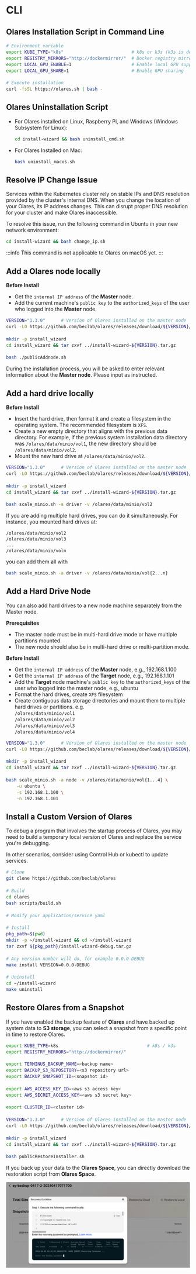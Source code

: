 # CLI


## Olares Installation Script in Command Line

```sh
# Environment variable
export KUBE_TYPE="k8s"                          # k8s or k3s (k3s is default)
export REGISTRY_MIRRORS="http://dockermirror/"  # Docker registry mirror URL
export LOCAL_GPU_ENABLE=1                       # Enable local GPU support if hardware is installed on the node
export LOCAL_GPU_SHARE=1                        # Enable GPU sharing

# Execute installation
curl -fsSL https://olares.sh | bash -
```

## Olares Uninstallation Script

- For Olares installed on Linux, Raspberry Pi, and Windows (Windows Subsystem for Linux):

  ```sh
  cd install-wizard && bash uninstall_cmd.sh
  ```

- For Olares Installed on Mac:

  ```sh
  bash uninstall_macos.sh
  ```

## Resolve IP Change Issue

Services within the Kubernetes cluster rely on stable IPs and DNS resolution provided by the cluster's internal DNS. When you change the location of your Olares, its IP address changes. This can disrupt proper DNS resolution for your cluster and make Olares inaccessible.

To resolve this issue, run the following command in Ubuntu in your new network environment:

```sh
cd install-wizard && bash change_ip.sh
```

:::info
This command is not applicable to Olares on macOS yet.
:::

## Add a Olares node locally

**Before Install**
- Get the `internal IP address` of the **Master** node.
- Add the current machine's `public key` to the `authorized_keys` of the user who logged into the **Master** node.

```sh
VERSION="1.3.0"      # Version of Olares installed on the master node
curl -LO https://github.com/beclab/olares/releases/download/${VERSION}/install-wizard-v${VERSION}.tar.gz

mkdir -p install_wizard
cd install_wizard && tar zxvf ../install-wizard-${VERSION}.tar.gz

bash ./publicAddnode.sh
```

During the installation process, you will be asked to enter relevant information about the **Master node**. Please input as instructed.

## Add a hard drive locally

**Before Install**
- Insert the hard drive, then format it and create a filesystem in the operating system. The recommended filesystem is `XFS`.
- Create a new empty directory that aligns with the previous data directory. For example, if the previous system installation data directory was `/olares/data/minio/vol1`, the new directory should be `/olares/data/minio/vol2`.
- Mount the new hard drive at `/olares/data/minio/vol2`.

```sh
VERSION="1.3.0"      # Version of Olares installed on the master node
curl -LO https://github.com/beclab/olares/releases/download/${VERSION}/install-wizard-v${VERSION}.tar.gz

mkdir -p install_wizard
cd install_wizard && tar zxvf ../install-wizard-${VERSION}.tar.gz

bash scale_minio.sh -a driver -v /olares/data/minio/vol2
```

If you are adding multiple hard drives, you can do it simultaneously. For instance, you mounted hard drives at:
```
/olares/data/minio/vol2
/olares/data/minio/vol3
...
/olares/data/minio/voln
```
you can add them all with
```sh
bash scale_minio.sh -a driver -v /olares/data/minio/vol{2...n}
```

## Add a Hard Drive Node

You can also add hard drives to a new node machine separately from the Master node.

**Prerequisites**
- The master node must be in multi-hard drive mode or have multiple partitions mounted. 
- The new node should also be in multi-hard drive or multi-partition mode.

**Before Install**
- Get the `internal IP address` of the **Master** node, e.g., 192.168.1.100
- Get the `internal IP address` of the **Target** node, e.g., 192.168.1.101
- Add the **Target** node machine's `public key` to the `authorized_keys` of the user who logged into the master node, e.g., ubuntu
- Format the hard drives, create `XFS` filesystem
- Create contiguous data storage directories and mount them to multiple hard drives or partitions. e.g.<br>
  `/olares/data/minio/vol1`<br>
  `/olares/data/minio/vol2`<br>
  `/olares/data/minio/vol3`<br>
  `/olares/data/minio/vol4`<br>

```sh
VERSION="1.3.0"      # Version of Olares installed on the master node
curl -LO https://github.com/beclab/olares/releases/download/${VERSION}/install-wizard-v${VERSION}.tar.gz

mkdir -p install_wizard
cd install_wizard && tar zxvf ../install-wizard-${VERSION}.tar.gz

bash scale_minio.sh -a node -v /olares/data/minio/vol{1...4} \
    -u ubuntu \
    -s 192.168.1.100 \
    -n 192.168.1.101
```

## Install a Custom Version of Olares

To debug a program that involves the startup process of Olares, you may need to build a temporary local version of Olares and replace the service you're debugging.

In other scenarios, consider using Control Hub or kubectl to update services.

```sh
# Clone
git clone https://github.com/beclab/olares

# Build
cd olares
bash scripts/build.sh

# Modify your application/service yaml

# Install
pkg_path=$(pwd)
mkdir -p ~/install-wizard && cd ~/install-wizard
tar zxvf ${pkg_path}/install-wizard-debug.tar.gz

# Any version number will do, for example 0.0.0-DEBUG
make install VERSION=0.0.0-DEBUG

# Uninstall
cd ~/install-wizard
make uninstall
```

## Restore Olares from a Snapshot

If you have enabled the backup feature of **Olares** and have backed up system data to **S3 storage**, you can select a snapshot from a specific point in time to restore Olares.


```sh
export KUBE_TYPE=k8s                                  # k8s / k3s
export REGISTRY_MIRRORS="http://dockermirror/"

export TERMINUS_BACKUP_NAME=<backup name>
export BACKUP_S3_REPOSITORY=<s3 repository url>
export BACKUP_SNAPSHOT_ID=<snapshot id>

export AWS_ACCESS_KEY_ID=<aws s3 access key>
export AWS_SECRET_ACCESS_KEY=<aws s3 secret key>

export CLUSTER_ID=<cluster id>

VERSION="1.3.0"      # Version of Olares installed on the master node
curl -LO https://github.com/beclab/olares/releases/download/${VERSION}/install-wizard-v${VERSION}.tar.gz

mkdir -p install_wizard
cd install_wizard && tar zxvf ../install-wizard-${VERSION}.tar.gz

bash publicRestoreInstaller.sh
```

If you back up your data to the **Olares Space**, you can directly download the restoration script from **Olares Space**.

![restore](images/restore.jpg)